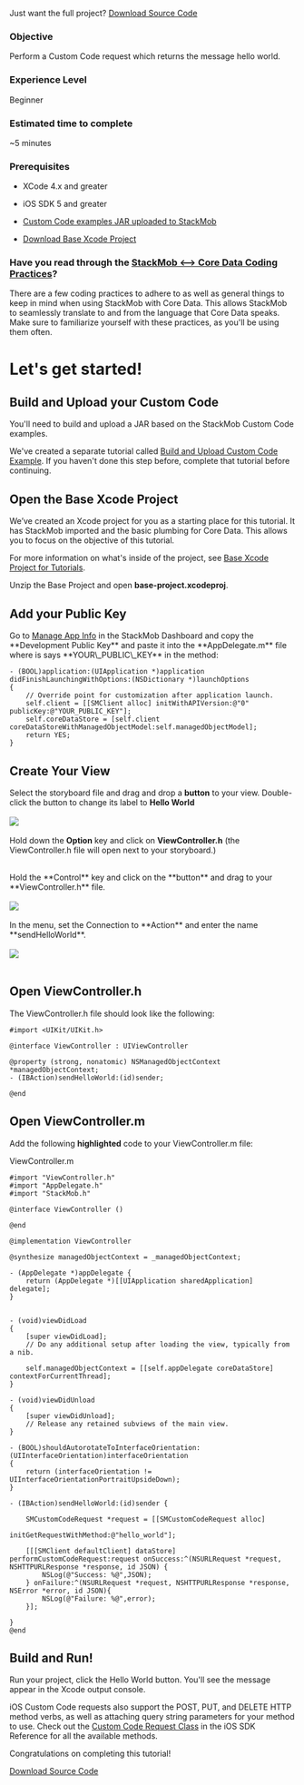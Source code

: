 Just want the full project? <a href="https://s3.amazonaws.com/static.stackmob.com/tutorial-source-code/ios/custom-code-request.zip" class="gs-button green-text"><i class="icon-download-alt icon-medium"></i> Download Source Code</a>

<h3>Objective</h3>

Perform a Custom Code request which returns the message hello world.

<h3>Experience Level</h3>
Beginner

<h3>Estimated time to complete</h3>
~5 minutes

<h3>Prerequisites</h3>

* XCode 4.x and greater

* iOS SDK 5 and greater

* [Custom Code examples JAR uploaded to StackMob](https://developer.stackmob.com/tutorials/customcode/Build-and-Upload-Custom-Code-Example)

* [Download Base Xcode Project](https://s3.amazonaws.com/static.stackmob.com/tutorial-source-code/ios/base-project.zip)

<h3>Have you read through the <a href="http://stackmob.github.com/stackmob-ios-sdk/#coding_practices" target="_blank">StackMob <—> Core Data Coding Practices</a>?</h3>

There are a few coding practices to adhere to as well as general things to keep in mind when using StackMob with Core Data. This allows StackMob to seamlessly translate to and from the language that Core Data speaks. Make sure to familiarize yourself with these practices, as you'll be using them often.

<h1>Let's get started!</h1>


<h2>Build and Upload your Custom Code</h2> 
You'll need to build and upload a JAR based on the StackMob Custom Code examples.

We've created a separate tutorial called <a href="https://developer.stackmob.com/tutorials/customcode/Build-and-Upload-Custom-Code-Example">Build and Upload Custom Code Example</a>. If you haven't done this step before, complete that tutorial before continuing.


<h2>Open the Base Xcode Project</h2>

We’ve created an Xcode project for you as a starting place for this tutorial.  It has StackMob imported and the basic plumbing for Core Data.  This allows you to focus on the objective of this tutorial.

For more information on what's inside of the project, see <a href="https://developer.stackmob.com/tutorials/ios/Base-Xcode-Project-for-Tutorials" target="_blank">Base Xcode Project for Tutorials</a>.

Unzip the Base Project and open **base-project.xcodeproj**.

<h2>Add your Public Key</h2>
Go to <a href="https://dashboard.stackmob.com/settings" target="_blank">Manage App Info</a> in the StackMob Dashboard and copy the **Development Public Key** and paste it  into the **AppDelegate.m** file where is says **YOUR\_PUBLIC\_KEY** in the method:

```obj-c,4
- (BOOL)application:(UIApplication *)application didFinishLaunchingWithOptions:(NSDictionary *)launchOptions
{
    // Override point for customization after application launch.
    self.client = [[SMClient alloc] initWithAPIVersion:@"0" publicKey:@"YOUR_PUBLIC_KEY"];
    self.coreDataStore = [self.client coreDataStoreWithManagedObjectModel:self.managedObjectModel];
    return YES;
}
```

<h2>Create Your View</h2> 

Select the storyboard file and drag and drop a  **button** to your view.  Double-click the button to change its label to **Hello World**
<br/>
<br/>
<img src="https://s3.amazonaws.com/static.stackmob.com/images/tutorial/customcode/custom_code_request-01.png">
<br>
<br>
Hold down the **Option** key and click on **ViewController.h** (the ViewController.h file will open next to your storyboard.)

<br/>
Hold the **Control** key and click on the **button** and drag to your **ViewController.h** file.
<br><br>
<img src="https://s3.amazonaws.com/static.stackmob.com/images/tutorial/customcode/custom_code_request-02.png">
<br>  
<br/>
In the menu, set the Connection to **Action** and enter the name **sendHelloWorld**.
<br/>
<br/>
<img src="https://s3.amazonaws.com/static.stackmob.com/images/tutorial/customcode/custom_code_request-03.png">
<br />
<br />

<h2>Open ViewController.h</h2>

The ViewController.h file should look like the following:

```obj-c
#import <UIKit/UIKit.h>

@interface ViewController : UIViewController

@property (strong, nonatomic) NSManagedObjectContext *managedObjectContext;
- (IBAction)sendHelloWorld:(id)sender;

@end
```

<h2>Open ViewController.m</h2>

Add the following **highlighted** code to your ViewController.m file:

ViewController.m

```obj-c,39-46
#import "ViewController.h"
#import "AppDelegate.h"
#import "StackMob.h"

@interface ViewController ()

@end

@implementation ViewController

@synthesize managedObjectContext = _managedObjectContext;

- (AppDelegate *)appDelegate {
    return (AppDelegate *)[[UIApplication sharedApplication] delegate];
}


- (void)viewDidLoad
{
    [super viewDidLoad];
    // Do any additional setup after loading the view, typically from a nib.
    
    self.managedObjectContext = [[self.appDelegate coreDataStore] contextForCurrentThread];
}

- (void)viewDidUnload
{
    [super viewDidUnload];
    // Release any retained subviews of the main view.
}

- (BOOL)shouldAutorotateToInterfaceOrientation:(UIInterfaceOrientation)interfaceOrientation
{
    return (interfaceOrientation != UIInterfaceOrientationPortraitUpsideDown);
}

- (IBAction)sendHelloWorld:(id)sender {
    
    SMCustomCodeRequest *request = [[SMCustomCodeRequest alloc]
                                    initGetRequestWithMethod:@"hello_world"];
        
    [[[SMClient defaultClient] dataStore] performCustomCodeRequest:request onSuccess:^(NSURLRequest *request, NSHTTPURLResponse *response, id JSON) {
        NSLog(@"Success: %@",JSON);
    } onFailure:^(NSURLRequest *request, NSHTTPURLResponse *response, NSError *error, id JSON){
        NSLog(@"Failure: %@",error);
    }];

}
@end

```

<h2>Build and Run!</h2>

Run your project, click the Hello World button.  You'll see the message appear in the Xcode output console.

iOS Custom Code requests also support the POST, PUT, and DELETE HTTP method verbs, as well as attaching query string parameters for your method to use. Check out the <a href="http://stackmob.github.com/stackmob-ios-sdk/Classes/SMCustomCodeRequest.html" target="_blank">Custom Code Request Class</a> in the iOS SDK Reference for all the available methods. 

Congratulations on completing this tutorial!

<a href="https://s3.amazonaws.com/static.stackmob.com/tutorial-source-code/ios/custom-code-request.zip" class="gs-button green-text"><i class="icon-download-alt icon-medium"></i> Download Source Code</a>
